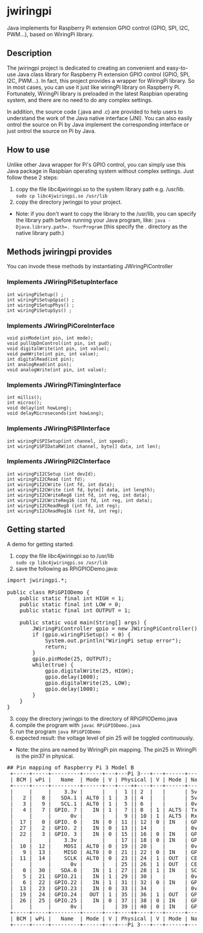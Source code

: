 # jwiringpi
Java implements for Raspberry Pi extension GPIO control (GPIO, SPI, I2C, PWM...), based on WiringPi library.

## Description
The jwiringpi project is dedicated to creating an convenient and easy-to-use Java class library for Raspberry Pi extension GPIO control (GPIO, SPI, I2C, PWM...). In fact, this project provides a wrapper for WiringPi library. So in most cases, you can use it just like wiringPi library on Raspberry Pi. Fortunately, WiringPi library is preloaded in the latest Raspbian operating system, and there are no need to do any complex settings.

In addition, the source code (.java and .c) are provided to help users to understand the work of the Java native interface (JNI). You can also easily ontrol the source on Pi by Java implement the corresponding interface or just ontrol the source on Pi by Java.

## How to use
Unlike other Java wrapper for Pi's GPIO control, you can simply use this Java package in Raspbian operating system without complex settings. Just follow these 2 steps:

1.  copy the file libc4jwiringpi.so to the system library path e.g. /usr/lib.<br />
        `sudo cp libc4jwiringpi.so /usr/lib`
2.  copy the directory jwringpi to your project.
*   Note: if you don't want to copy the library to the /usr/lib, you can specify the library path before running your Java program, like:
         `java -Djava.library.path=. YourProgram`
         (this specify the . directory as the native library path.)
## Methods jwiringpi provides
You can invode these methods by instantiating JWiringPiController
### Implements JWiringPiSetupInterface
    int wiringPiSetup() ;
    int wiringPiSetupGpio() ;
    int wiringPiSetupPhys() ;
    int wiringPiSetupSys() ;

### Implements JWiringPiCoreInterface
    void pinMode(int pin, int mode);
    void pullUpDnControl(int pin, int pud);
    void digitalWrite(int pin, int value);
    void pwmWrite(int pin, int value);
    int digitalRead(int pin);
    int analogRead(int pin);
    void analogWrite(int pin, int value); 

### Implements JWiringPiTimingInterface
    int millis();
    int micros();
    void delay(int howLong);
    void delayMicroseconds(int howLong);

### Implements JWiringPiSPIInterface
    int wiringPiSPISetup(int channel, int speed);
    int wiringPiSPIDataRW(int channel, byte[] data, int len);

### Implements JWiringPiI2CInterface
    int wiringPiI2CSetup (int devId);
    int wiringPiI2CRead (int fd);
    int wiringPiI2CWrite (int fd, int data);
    int wiringPiI2CWrite (int fd, byte[] data, int length);
    int wiringPiI2CWriteReg8 (int fd, int reg, int data);
    int wiringPiI2CWriteReg16 (int fd, int reg, int data);
    int wiringPiI2CReadReg8 (int fd, int reg);
    int wiringPiI2CReadReg16 (int fd, int reg);
## Getting started
A demo for getting started.
1.  copy the file libc4jwiringpi.so to /usr/lib <br />
        `sudo cp libc4jwiringpi.so /usr/lib`
2.  save the following as RPiGPIODemo.java:
<pre>
import jwiringpi.*;

public class RPiGPIODemo {
    public static final int HIGH = 1;
    public static final int LOW = 0;
    public static final int OUTPUT = 1;

    public static void main(String[] args) {
        JWiringPiController gpio = new JWiringPiController();
        if (gpio.wiringPiSetup() < 0) {
            System.out.println("WiringPi setup error");
            return;
        }
        gpio.pinMode(25, OUTPUT);
        while(true) {
            gpio.digitalWrite(25, HIGH);
            gpio.delay(1000);
            gpio.digitalWrite(25, LOW);
            gpio.delay(1000);
        }
    }
}
</pre>
3.  copy the directory jwringpi to the directory of RPiGPIODemo.java
4.  compile the program with
        `javac RPiGPIODemo.java`
5.  run the program
        `java RPiGPIODemo`
6.  expected result: the voltage level of pin 25 will be toggled continuously.
*   Note: the pins are named by WiringPi pin mapping. The pin25 in WiringPi is the pin37 in physical.
<pre>
## Pin mapping of Raspberry Pi 3 Model B
 +-----+-----+---------+------+---+---Pi 3---+---+------+---------+-----+-----+
 | BCM | wPi |   Name  | Mode | V | Physical | V | Mode | Name    | wPi | BCM |
 +-----+-----+---------+------+---+----++----+---+------+---------+-----+-----+
 |     |     |    3.3v |      |   |  1 || 2  |   |      | 5v      |     |     |
 |   2 |   8 |   SDA.1 | ALT0 | 1 |  3 || 4  |   |      | 5v      |     |     |
 |   3 |   9 |   SCL.1 | ALT0 | 1 |  5 || 6  |   |      | 0v      |     |     |
 |   4 |   7 | GPIO. 7 |   IN | 1 |  7 || 8  | 1 | ALT5 | TxD     | 15  | 14  |
 |     |     |      0v |      |   |  9 || 10 | 1 | ALT5 | RxD     | 16  | 15  |
 |  17 |   0 | GPIO. 0 |   IN | 0 | 11 || 12 | 0 | IN   | GPIO. 1 | 1   | 18  |
 |  27 |   2 | GPIO. 2 |   IN | 0 | 13 || 14 |   |      | 0v      |     |     |
 |  22 |   3 | GPIO. 3 |   IN | 0 | 15 || 16 | 0 | IN   | GPIO. 4 | 4   | 23  |
 |     |     |    3.3v |      |   | 17 || 18 | 0 | IN   | GPIO. 5 | 5   | 24  |
 |  10 |  12 |    MOSI | ALT0 | 0 | 19 || 20 |   |      | 0v      |     |     |
 |   9 |  13 |    MISO | ALT0 | 0 | 21 || 22 | 0 | IN   | GPIO. 6 | 6   | 25  |
 |  11 |  14 |    SCLK | ALT0 | 0 | 23 || 24 | 1 | OUT  | CE0     | 10  | 8   |
 |     |     |      0v |      |   | 25 || 26 | 1 | OUT  | CE1     | 11  | 7   |
 |   0 |  30 |   SDA.0 |   IN | 1 | 27 || 28 | 1 | IN   | SCL.0   | 31  | 1   |
 |   5 |  21 | GPIO.21 |   IN | 1 | 29 || 30 |   |      | 0v      |     |     |
 |   6 |  22 | GPIO.22 |   IN | 1 | 31 || 32 | 0 | IN   | GPIO.26 | 26  | 12  |
 |  13 |  23 | GPIO.23 |   IN | 0 | 33 || 34 |   |      | 0v      |     |     |
 |  19 |  24 | GPIO.24 |  OUT | 1 | 35 || 36 | 1 | OUT  | GPIO.27 | 27  | 16  |
 |  26 |  25 | GPIO.25 |   IN | 0 | 37 || 38 | 0 | IN   | GPIO.28 | 28  | 20  |
 |     |     |      0v |      |   | 39 || 40 | 0 | IN   | GPIO.29 | 29  | 21  |
 +-----+-----+---------+------+---+----++----+---+------+---------+-----+-----+
 | BCM | wPi |   Name  | Mode | V | Physical | V | Mode | Name    | wPi | BCM |
 +-----+-----+---------+------+---+---Pi 3---+---+------+---------+-----+-----+
</pre>
